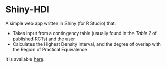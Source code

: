# Shiny-HDI

A simple web app written in Shiny (for R Studio) that:

* Takes input from a contingency table (usually found in the *Table 2* of published RCTs) and the user
* Calculates the Highest Density Interval, and the degree of overlap with the Region of Practical Equivalence


It is available [here](https://cjdbarlow.github.io/hdi.html).